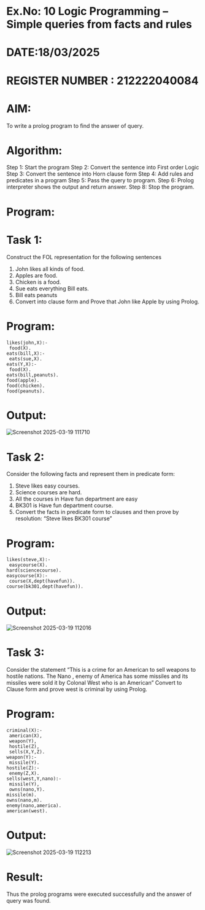 # Ex.No: 10 Logic Programming – Simple queries from facts and rules
# DATE:18/03/2025
# REGISTER NUMBER : 212222040084
# AIM:
To write a prolog program to find the answer of query.

# Algorithm:
Step 1: Start the program
Step 2: Convert the sentence into First order Logic
Step 3: Convert the sentence into Horn clause form
Step 4: Add rules and predicates in a program
Step 5: Pass the query to program.
Step 6: Prolog interpreter shows the output and return answer.
Step 8: Stop the program.

# Program:
# Task 1:
Construct the FOL representation for the following sentences

1. John likes all kinds of food.
2. Apples are food.
3. Chicken is a food.
4. Sue eats everything Bill eats.
5. Bill eats peanuts
6. Convert into clause form and Prove that John like Apple by using Prolog.
# Program:
```
likes(john,X):-
 food(X).
eats(bill,X):-
 eats(sue,X).
eats(Y,X):-
 food(X).
eats(bill,peanuts).
food(apple).
food(chicken).
food(peanuts).
```
# Output:
![Screenshot 2025-03-19 111710](https://github.com/user-attachments/assets/fdf25c83-cd71-482b-93c6-3f750c65eba1)


# Task 2:
Consider the following facts and represent them in predicate form:

1. Steve likes easy courses.
2. Science courses are hard.
3. All the courses in Have fun department are easy
4. BK301 is Have fun department course.
5. Convert the facts in predicate form to clauses and then prove by resolution: “Steve likes BK301 course”
# Program:
```
likes(steve,X):-
 easycourse(X).
hard(sciencecourse).
easycourse(X):-
 course(X,dept(havefun)).
course(bk301,dept(havefun)).
```
# Output:
![Screenshot 2025-03-19 112016](https://github.com/user-attachments/assets/ee19f131-be1c-4c1a-933a-a71d74652ea5)



# Task 3:
Consider the statement
“This is a crime for an American to sell weapons to hostile nations. The Nano , enemy of America has some missiles and its missiles were sold it by Colonal West who is an American”
Convert to Clause form and prove west is criminal by using Prolog.

# Program:
```
criminal(X):-
 american(X),
 weapon(Y),
 hostile(Z),
 sells(X,Y,Z).
weapon(Y):-
 missile(Y).
hostile(Z):-
 enemy(Z,X).
sells(west,Y,nano):-
 missile(Y),
 owns(nano,Y).
missile(m).
owns(nano,m).
enemy(nano,america).
american(west). 
```
# Output:
![Screenshot 2025-03-19 112213](https://github.com/user-attachments/assets/c0cf6fa2-4838-487e-ae7e-f7926a5865e7)


# Result:
Thus the prolog programs were executed successfully and the answer of query was found.
